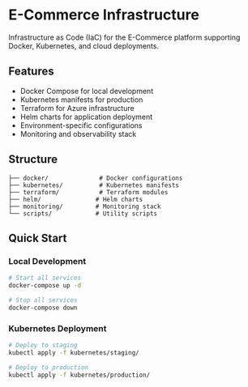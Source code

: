 # E-Commerce Infrastructure

Infrastructure as Code (IaC) for the E-Commerce platform supporting Docker, Kubernetes, and cloud deployments.

## Features

- Docker Compose for local development
- Kubernetes manifests for production
- Terraform for Azure infrastructure
- Helm charts for application deployment
- Environment-specific configurations
- Monitoring and observability stack

## Structure

```
├── docker/              # Docker configurations
├── kubernetes/          # Kubernetes manifests
├── terraform/           # Terraform modules
├── helm/               # Helm charts
├── monitoring/         # Monitoring stack
└── scripts/            # Utility scripts
```

## Quick Start

### Local Development
```bash
# Start all services
docker-compose up -d

# Stop all services
docker-compose down
```

### Kubernetes Deployment
```bash
# Deploy to staging
kubectl apply -f kubernetes/staging/

# Deploy to production
kubectl apply -f kubernetes/production/
```
